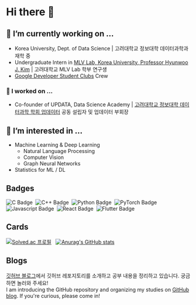 # Hi there 👋

## 🔭 I’m currently working on ...
- Korea University, Dept. of Data Science | 고려대학교 정보대학 데이터과학과 재학 중
- Undergraduate Intern in [MLV Lab, Korea University, Professor Hyunwoo J. Kim](https://www.hyunwoojkim.com/home) | 고려대학교 MLV Lab 학부 연구생
- [Google Developer Student Clubs](https://gdsc.community.dev/korea-university-seoul-campus/) Crew

### 🔭 I worked on ...
- Co-founder of UPDATA, Data Science Academy | [고려대학교 정보대학 데이터과학 학회 업데이터](https://github.com/KU-UPDATA) 공동 설립자 및 업데이터 부회장

## 🤔 I’m interested in ...
- Machine Learning & Deep Learning
  - Natural Language Processing
  - Computer Vision
  - Graph Neural Networks
- Statistics for ML / DL


## Badges
![C Badge](https://img.shields.io/badge/C-A8B9CC?style=flat-square&logo=C&logoColor=white)&nbsp;
![C++ Badge](https://img.shields.io/badge/C++-00599C?style=flat-square&logo=C++&logoColor=white)&nbsp;
![Python Badge](https://img.shields.io/badge/Python-3776AB?style=flat-square&logo=Python&logoColor=white)&nbsp;
![PyTorch Badge](https://img.shields.io/badge/PyTorch-EE4C2C?style=flat-square&logo=PyTorch&logoColor=black)&nbsp;
![Javascript Badge](https://img.shields.io/badge/JavaScript-F7DF1E?style=flat-square&logo=JavaScript&logoColor=black)&nbsp;
![React Badge](https://img.shields.io/badge/React-61DAFB?style=flat-square&logo=React&logoColor=black)&nbsp;
![Flutter Badge](https://img.shields.io/badge/Flutter-02569B?style=flat-square&logo=Flutter&logoColor=black)&nbsp;

## Cards
[![Solved.ac 프로필](http://mazassumnida.wtf/api/v2/generate_badge?boj=stop1one)](https://solved.ac/stop1one)
&nbsp;
[![Anurag's GitHub stats](https://github-readme-stats.vercel.app/api?username=stop1one)](https://github.com/anuraghazra/github-readme-stats)

## Blogs
[깃허브 블로그](https://stop1one.github.io/)에서 깃허브 레포지토리를 소개하고 공부 내용을 정리하고 있습니다. 궁금하면 놀러와 주세요!  
I am introducing the GitHub repository and organizing my studies on [GitHub blog](https://stop1one.github.io/). If you're curious, please come in!

<!--
**stop1one/stop1one** is a ✨ _special_ ✨ repository because its `README.md` (this file) appears on your GitHub profile.

Here are some ideas to get you started:

- 🔭 I’m currently working on ...
- 🌱 I’m currently learning ...
- 👯 I’m looking to collaborate on ...
- 🤔 I’m looking for help with ...
- 💬 Ask me about ...
- 📫 How to reach me: ...
- 😄 Pronouns: ...
- ⚡ Fun fact: ...
-->
